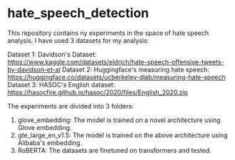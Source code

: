 # hate_speech_detection

This repository contains ny experiments in the space of hate speech analysis. I have used 3 datasets for my analysis:

Dataset 1: Davidson's Dataset: https://www.kaggle.com/datasets/eldrich/hate-speech-offensive-tweets-by-davidson-et-al
Dataset 2: Huggingface's measuring hate speech: https://huggingface.co/datasets/ucberkeley-dlab/measuring-hate-speech
Dataset 3: HASOC's English dataset: https://hasocfire.github.io/hasoc/2020/files/English_2020.zip

The experiments are divided into 3 folders:
1. glove_embedding: The model is trained on a novel architecture using Glove embedding.
2. gte_large_en_v1.5: The model is trained on the above architecture using Alibaba's embedding.
3. RoBERTA: The datasets are finetuned on transformers and tested.
